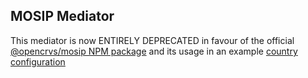 ## MOSIP Mediator

This mediator is now ENTIRELY DEPRECATED in favour of the official [@opencrvs/mosip NPM package](https://github.com/opencrvs/mosip) and its usage in an example [country configuration](https://github.com/opencrvs/opencrvs-countryconfig-mosip)